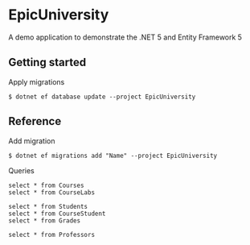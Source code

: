 # EpicUniversity

A demo application to demonstrate the .NET 5 and Entity Framework 5

## Getting started

Apply migrations

```
$ dotnet ef database update --project EpicUniversity
```

## Reference

Add migration

```
$ dotnet ef migrations add "Name" --project EpicUniversity
```

Queries

```
select * from Courses
select * from CourseLabs

select * from Students
select * from CourseStudent
select * from Grades

select * from Professors
```

